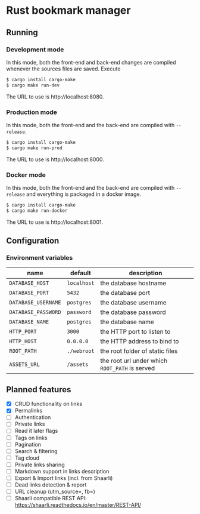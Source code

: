 # Rust bookmark manager

## Running
### Development mode
In this mode, both the front-end and back-end changes are compiled whenever the sources files are saved. Execute
```sh
$ cargo install cargo-make
$ cargo make run-dev
```
The URL to use is http://localhost:8080.

### Production mode
In this mode, both the front-end and the back-end are compiled with `--release`.
```sh
$ cargo install cargo-make
$ cargo make run-prod
```
The URL to use is http://localhost:8000.

### Docker mode
In this mode, both the front-end and the back-end are compiled with `--release` and everything is packaged in a docker
image.
```sh
$ cargo install cargo-make
$ cargo make run-docker
```
The URL to use is http://localhost:8001.

## Configuration
### Environment variables
| name                | default     | description                                     |
|---------------------|-------------|-------------------------------------------------|
| `DATABASE_HOST`     | `localhost` | the database hostname                           |
| `DATABASE_PORT`     | `5432`      | the database port                               |
| `DATABASE_USERNAME` | `postgres`  | the database username                           |
| `DATABASE_PASSWORD` | `password`  | the database password                           |
| `DATABASE_NAME`     | `postgres`  | the database name                               |
| `HTTP_PORT`         | `3000`      | the HTTP port to listen to                      |
| `HTTP_HOST`         | `0.0.0.0`   | the HTTP address to bind to                     |
| `ROOT_PATH`         | `./webroot` | the root folder of static files                 |
| `ASSETS_URL`        | `/assets`   | the root url under which `ROOT_PATH` is served | 

## Planned features
* [x] CRUD functionality on links
* [x] Permalinks
* [ ] Authentication
* [ ] Private links
* [ ] Read it later flags
* [ ] Tags on links
* [ ] Pagination
* [ ] Search & filtering
* [ ] Tag cloud
* [ ] Private links sharing
* [ ] Markdown support in links description
* [ ] Export & Import links (incl. from Shaarli)
* [ ] Dead links detection & report
* [ ] URL cleanup (utm_source=, fb=)
* [ ] Shaarli compatible REST API: https://shaarli.readthedocs.io/en/master/REST-API/
